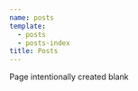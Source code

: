 ```yaml
---
name: posts
template:
  - posts
  - posts-index
title: Posts
---
```

Page intentionally created blank
